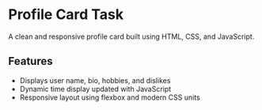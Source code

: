 # Profile Card Task
A clean and responsive profile card built using HTML, CSS, and JavaScript.
## Features
- Displays user name, bio, hobbies, and dislikes
- Dynamic time display updated with JavaScript
- Responsive layout using flexbox and modern CSS units
